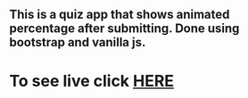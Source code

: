  ## This is a quiz app that shows animated percentage after submitting. Done using bootstrap and vanilla js.

 # To see live click <a href ="https://xenodochial-joliot-97ad60.netlify.com/"> HERE </a>
